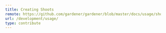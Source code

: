 ```yaml
---
title: Creating Shoots
remote: https://github.com/gardener/gardener/blob/master/docs/usage/shoots.md
url: /development/usage/
type: contribute
---
```

